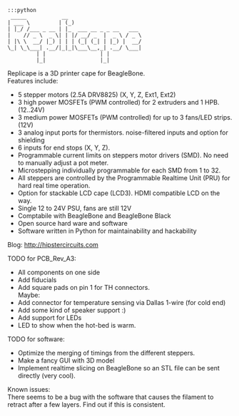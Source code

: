     :::python
     _____           __
    | ___ \         | (_)
    | |_/ /___ _ __ | |_  ___ __ _ _ __   ___
    |    // _ \  _ \| | |/ __/ _  |  _ \ / _ \
    | |\ \  __/ |_) | | | (_| (_| | |_) |  __/
    \_| \_\___| .__/|_|_|\___\__,_| .__/ \___|
             | |                 | |
             |_|                 |_|

Replicape is a 3D printer cape for BeagleBone.  
Features include:  
-   5 stepper motors (2.5A DRV8825) (X, Y, Z, Ext1, Ext2)  
-   3 high power MOSFETs (PWM controlled) for 2 extruders and 1 HPB.  (12..24V)  
-   3 medium power MOSFETs (PWM controlled) for up to 3 fans/LED strips.  (12V)  
-   3 analog input ports for thermistors. noise-filtered inputs and option for shielding  
-   6 inputs for end stops (X, Y, Z).  
-   Programmable current limits on steppers motor drivers (SMD). No need to manually adjust a pot meter.  
-   Microstepping individually programmable for each SMD from 1 to 32.  
-   All steppers are controlled by the Programmable Realtime Unit (PRU) for hard real time operation.  
-   Option for stackable LCD cape (LCD3). HDMI compatible LCD on the way. 
-   Single 12 to 24V PSU, fans are still 12V  
-   Comptabile with BeagleBone and BeagleBone Black  
-   Open source hard ware and software  
-   Software written in Python for maintainability and hackability  
  
Blog: http://hipstercircuits.com

TODO for PCB_Rev_A3:  
- All components on one side  
- Add fiducials  
- Add square pads on pin 1 for TH connectors.  
Maybe:  
- Add connector for temperature sensing via Dallas 1-wire (for cold end)   
- Add some kind of speaker support :)  
- Add support for LEDs  
- LED to show when the hot-bed is warm.  


TODO for software:  
- Optimize the merging of timings from the different steppers.  
- Make a fancy GUI with 3D model  
- Implement realtime slicing on BeagleBone so an STL file can be sent directly (very cool).  

Known issues:  
There seems to be a bug with the software that causes the 
filament to retract after a few layers. Find out if this is consistent. 

